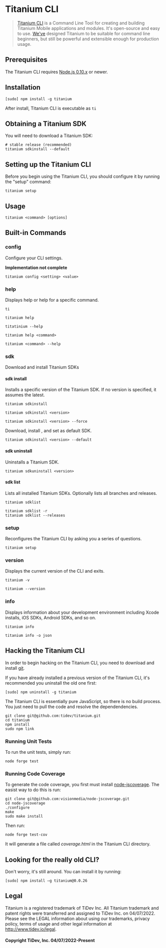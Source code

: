 # Titanium CLI

> [Titanium CLI](https://github.com/tidev/titanium) is a Command Line Tool for creating and building Titanium Mobile applications and modules. It's open-source and easy to use. [We've](https://github.com/tidev) designed Titanium to be suitable for command line beginners, but still be powerful and extensible enough for production usage.

## Prerequisites

The Titanium CLI requires [Node.js 0.10.x](http://nodejs.org/dist/) or newer.

## Installation

    [sudo] npm install -g titanium

After install, Titanium CLI is executable as `ti`    

## Obtaining a Titanium SDK

You will need to download a Titanium SDK:

    # stable release (recommended)
    titanium sdkinstall --default

## Setting up the Titanium CLI

Before you begin using the Titanium CLI, you should configure it by running the "setup" command:

    titanium setup

## Usage

    titanium <command> [options]

## Built-in Commands

### config

Configure your CLI settings.

**Implementation not complete**

    titanium config <setting> <value>

### help

Displays help or help for a specific command.

    ti

    titanium help

    titatinium --help

    titanium help <command>

    titanium <command> --help

### sdk

Download and install Titanium SDKs

#### sdk install

Installs a specific version of the Titanium SDK. If no version is specified, it assumes the latest.

    titanium sdkinstall

    titanium sdkinstall <version>

    titanium sdkinstall <version> --force

Download, install <version>, and set as default SDK.

    titanium sdkinstall <version> --default

#### sdk uninstall

Uninstalls a Titanium SDK.

    titanium sdkuninstall <version>

#### sdk list

Lists all installed Titanium SDKs. Optionally lists all branches and releases.

    titanium sdklist

    titanium sdklist -r
    titanium sdklist --releases

### setup

Reconfigures the Titanium CLI by asking you a series of questions.

    titanium setup

### version

Displays the current version of the CLI and exits.

    titanium -v

    titanium --version

### info

Displays information about your development environment including Xcode installs, iOS SDKs, Android SDKs, and so on.

    titanium info

    titanium info -o json

## Hacking the Titanium CLI

In order to begin hacking on the Titanium CLI, you need to download and install [git](http://git-scm.com/).

If you have already installed a previous version of the Titanium CLI, it's recommended you uninstall the old one first:

    [sudo] npm uninstall -g titanium

The Titanium CLI is essentially pure JavaScript, so there is no build process.
You just need to pull the code and resolve the dependendencies.

    git clone git@github.com:tidev/titanium.git
    cd titanium
    npm install
    sudo npm link

### Running Unit Tests

To run the unit tests, simply run:

    node forge test

### Running Code Coverage

To generate the code coverage, you first must install [node-jscoverage](https://github.com/visionmedia/node-jscoverage). The easist way to do this is run:

    git clone git@github.com:visionmedia/node-jscoverage.git
    cd node-jscoverage
    ./configure
    make
    sudo make install

Then run:

	node forge test-cov

It will generate a file called _coverage.html_ in the Titanium CLI directory.

## Looking for the really old CLI?

Don't worry, it's still around. You can install it by running:

    [sudo] npm install –g titanium@0.0.26

## Legal

Titanium is a registered trademark of TiDev Inc. All Titanium trademark and patent rights were transferred and assigned to TiDev Inc. on 04/07/2022. Please see the LEGAL information about using our trademarks, privacy policy, terms of usage and other legal information at http://www.tidev.io/legal.

#### Copyright TiDev, Inc. 04/07/2022-Present
